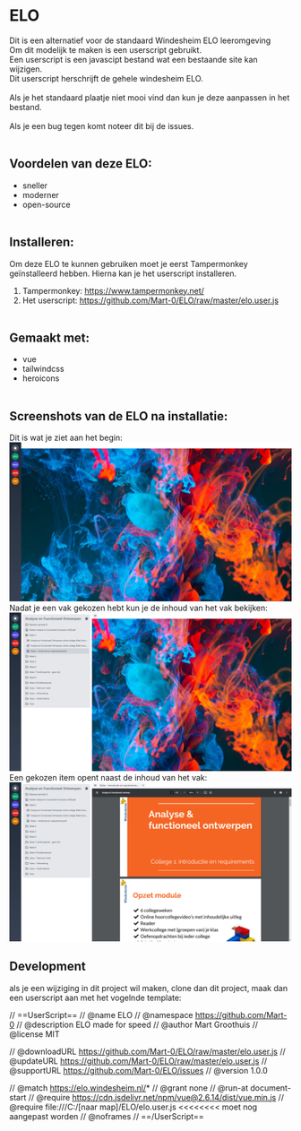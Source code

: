 # ELO
Dit is een alternatief voor de standaard Windesheim ELO leeromgeving<br/>
Om dit modelijk te maken is een userscript gebruikt.<br/>
Een userscript is een javascipt bestand wat een bestaande site kan wijzigen.<br/>
Dit userscript herschrijft de gehele windesheim ELO.<br/>
<br/>
Als je het standaard plaatje niet mooi vind dan kun je deze aanpassen in het bestand.<br/>
<br/>
Als je een bug tegen komt noteer dit bij de issues.
<br/><br/>

## Voordelen van deze ELO:
* sneller
* moderner
* open-source
<br/><br/>

## Installeren:<br/>
Om deze ELO te kunnen gebruiken moet je eerst Tampermonkey geïnstalleerd hebben.
Hierna kan je het userscript installeren.
1. Tampermonkey: https://www.tampermonkey.net/
1. Het userscript: https://github.com/Mart-0/ELO/raw/master/elo.user.js
<br/><br/>

## Gemaakt met:
* vue
* tailwindcss
* heroicons
<br/><br/>

## Screenshots van de ELO na installatie:
Dit is wat je ziet aan het begin:
![screenshot1.jpg](images/screenshots/screenshot1.jpg)
Nadat je een vak gekozen hebt kun je de inhoud van het vak bekijken:
![screenshot2.jpg](images/screenshots/screenshot2.jpg)
Een gekozen item opent naast de inhoud van het vak:
![screenshot3.jpg](images/screenshots/screenshot3.jpg)

## Development
als je een wijziging in dit project wil maken, clone dan dit project, maak dan een userscript aan met het vogelnde template:

// ==UserScript==
// @name          ELO
// @namespace     https://github.com/Mart-0
// @description   ELO made for speed
// @author        Mart Groothuis
// @license       MIT

// @downloadURL   https://github.com/Mart-0/ELO/raw/master/elo.user.js
// @updateURL     https://github.com/Mart-0/ELO/raw/master/elo.user.js
// @supportURL    https://github.com/Mart-0/ELO/issues
// @version       1.0.0

// @match         https://elo.windesheim.nl/*
// @grant         none
// @run-at        document-start
// @require       https://cdn.jsdelivr.net/npm/vue@2.6.14/dist/vue.min.js
// @require       file:///C:/[naar map]/ELO/elo.user.js               <<<<<<<< moet nog aangepast worden
// @noframes
// ==/UserScript==
